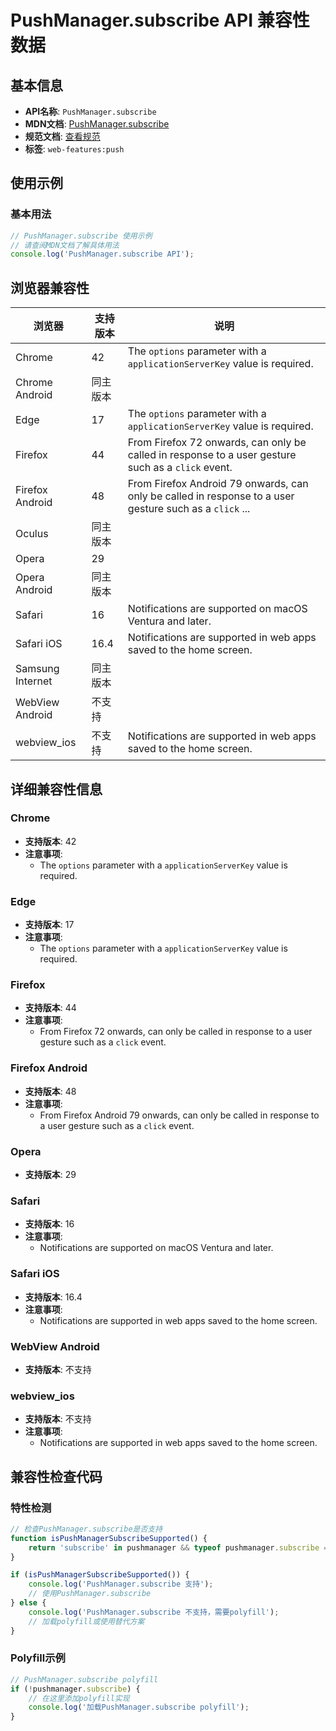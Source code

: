 # PushManager.subscribe API 兼容性数据

## 基本信息

- **API名称**: `PushManager.subscribe`
- **MDN文档**: [PushManager.subscribe](https://developer.mozilla.org/docs/Web/API/PushManager/subscribe)
- **规范文档**: [查看规范](https://w3c.github.io/push-api/#dom-pushmanager-subscribe)
- **标签**: `web-features:push`

## 使用示例

### 基本用法

```javascript
// PushManager.subscribe 使用示例
// 请查阅MDN文档了解具体用法
console.log('PushManager.subscribe API');
```

## 浏览器兼容性

| 浏览器 | 支持版本 | 说明 |
|--------|----------|------|
| Chrome | 42 | The `options` parameter with a `applicationServerKey` value is required. |
| Chrome Android | 同主版本 |  |
| Edge | 17 | The `options` parameter with a `applicationServerKey` value is required. |
| Firefox | 44 | From Firefox 72 onwards, can only be called in response to a user gesture such as a `click` event. |
| Firefox Android | 48 | From Firefox Android 79 onwards, can only be called in response to a user gesture such as a `click` ... |
| Oculus | 同主版本 |  |
| Opera | 29 |  |
| Opera Android | 同主版本 |  |
| Safari | 16 | Notifications are supported on macOS Ventura and later. |
| Safari iOS | 16.4 | Notifications are supported in web apps saved to the home screen. |
| Samsung Internet | 同主版本 |  |
| WebView Android | 不支持 |  |
| webview_ios | 不支持 | Notifications are supported in web apps saved to the home screen. |

## 详细兼容性信息

### Chrome

- **支持版本**: 42
- **注意事项**:
  - The `options` parameter with a `applicationServerKey` value is required.

### Edge

- **支持版本**: 17
- **注意事项**:
  - The `options` parameter with a `applicationServerKey` value is required.

### Firefox

- **支持版本**: 44
- **注意事项**:
  - From Firefox 72 onwards, can only be called in response to a user gesture such as a `click` event.

### Firefox Android

- **支持版本**: 48
- **注意事项**:
  - From Firefox Android 79 onwards, can only be called in response to a user gesture such as a `click` event.

### Opera

- **支持版本**: 29

### Safari

- **支持版本**: 16
- **注意事项**:
  - Notifications are supported on macOS Ventura and later.

### Safari iOS

- **支持版本**: 16.4
- **注意事项**:
  - Notifications are supported in web apps saved to the home screen.

### WebView Android

- **支持版本**: 不支持

### webview_ios

- **支持版本**: 不支持
- **注意事项**:
  - Notifications are supported in web apps saved to the home screen.

## 兼容性检查代码

### 特性检测

```javascript
// 检查PushManager.subscribe是否支持
function isPushManagerSubscribeSupported() {
    return 'subscribe' in pushmanager && typeof pushmanager.subscribe === 'function';
}

if (isPushManagerSubscribeSupported()) {
    console.log('PushManager.subscribe 支持');
    // 使用PushManager.subscribe
} else {
    console.log('PushManager.subscribe 不支持，需要polyfill');
    // 加载polyfill或使用替代方案
}
```

### Polyfill示例

```javascript
// PushManager.subscribe polyfill
if (!pushmanager.subscribe) {
    // 在这里添加polyfill实现
    console.log('加载PushManager.subscribe polyfill');
}
```

